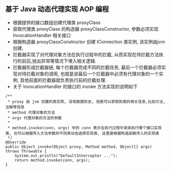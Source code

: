 ## 基于 Java 动态代理实现 AOP 编程

- 根据提供的接口数组创建代理类 proxyClass
- 获取代理类 proxyClass 的构造器 proxyClassConstructor, 参数必须实现 InvocationHandler 相关接口
- 根据构造器 proxyClassConstructor 创建 IConnection 类实例, 该实例由jvm创建, 
- 拦截器实现了对代理对象方法在执行过程中的拦截, 从而实现在待拦截方法执行的前后,抛出异常等情况下埋入相关逻辑.
- 拦截器形成拦截器链, 每个拦截器完成不同的拦截任务, 最后一个拦截器必须实现对待拦截对象的调用, 也就是说最后一个拦截器中必须有代理对象的一个实例, 其他前面的拦截器就负责执行前的拦截处理.
- 关于 InvocationHandler 的接口的 invoke 方法实现的说明如下

```
/**
 * proxy 由 jvm 创建的类实例, 没有数据状态, 但是可以获取到类的相关信息,比如方法, 注解等信息
 * method 代理对象的方法
 * args 代理对象的方法的参数
 * 
 * method.invoke(conn, args) 中的 conn 表示在执行过程中具体执行哪个接口实现类, 也可以根据传入方法参数的不同来动态选择实现类, 这里是根据构造函数传入的实现类
 */
@Override
public Object invoke(Object proxy, Method method, Object[] args) throws Throwable {
	System.out.println("DefaultInterceptor ...");
	return method.invoke(conn, args);
}
```
